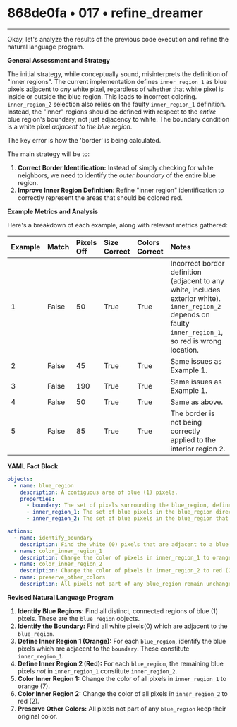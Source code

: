 # 868de0fa • 017 • refine_dreamer

---
Okay, let's analyze the results of the previous code execution and refine the natural language program.

**General Assessment and Strategy**

The initial strategy, while conceptually sound, misinterprets the definition of "inner regions". The current implementation defines `inner_region_1` as blue pixels adjacent to *any* white pixel, regardless of whether that white pixel is inside or outside the blue region. This leads to incorrect coloring.  `inner_region_2` selection also relies on the faulty `inner_region_1` definition. Instead, the "inner" regions should be defined with respect to the *entire* blue region's boundary, not just adjacency to white. The boundary condition is a white pixel *adjacent to the blue region*.

The key error is how the 'border' is being calculated.

The main strategy will be to:

1.  **Correct Border Identification:**  Instead of simply checking for white neighbors, we need to identify the *outer boundary* of the entire blue region.
2.  **Improve Inner Region Definition**: Refine "inner region" identification to correctly represent the areas that should be colored red.

**Example Metrics and Analysis**

Here's a breakdown of each example, along with relevant metrics gathered:

| Example | Match | Pixels Off | Size Correct | Colors Correct | Notes                                                                                                                                                   |
| :------ | :---- | :--------- | :----------- | :------------- | :----------------------------------------------------------------------------------------------------------------------------------------------------- |
| 1       | False | 50         | True         | True           |  Incorrect border definition (adjacent to any white, includes exterior white). `inner_region_2` depends on faulty `inner_region_1`, so red is wrong location. |
| 2       | False | 45         | True         | True           | Same issues as Example 1.                                                                                                                            |
| 3       | False | 190        | True         | True           | Same issues as Example 1.                                                                                                                            |
| 4       | False | 50          | True        | True             | Same as above.                                                                                                              |
| 5         |False | 85       |   True      |      True         |    The border is not being correctly applied to the interior region 2.                                                           |

**YAML Fact Block**

```yaml
objects:
  - name: blue_region
    description: A contiguous area of blue (1) pixels.
    properties:
      - boundary: The set of pixels surrounding the blue_region, defined by white pixels (0)
      - inner_region_1: The set of blue pixels in the blue_region directly adjacent to the boundary.  Colored orange.
      - inner_region_2: The set of blue pixels in the blue_region that is not part of inner_region_1. Colored red.

actions:
  - name: identify_boundary
    description: Find the white (0) pixels that are adjacent to a blue region
  - name: color_inner_region_1
    description: Change the color of pixels in inner_region_1 to orange (7).
  - name: color_inner_region_2
    description: Change the color of pixels in inner_region_2 to red (2).
  - name: preserve_other_colors
    description: All pixels not part of any blue_region remain unchanged.

```

**Revised Natural Language Program**

1.  **Identify Blue Regions:** Find all distinct, connected regions of blue (1) pixels. These are the `blue_region` objects.
2.  **Identify the Boundary:** Find all white pixels(0) which are adjacent to the `blue_region`.
3. **Define Inner Region 1 (Orange):** For each `blue_region`, identify the blue pixels which are adjacent to the `boundary`. These constitute `inner_region_1`.
4.  **Define Inner Region 2 (Red):** For each `blue_region`, the remaining blue pixels *not* in `inner_region_1` constitute `inner_region_2`.
5.  **Color Inner Region 1:** Change the color of all pixels in `inner_region_1` to orange (7).
6.  **Color Inner Region 2:** Change the color of all pixels in `inner_region_2` to red (2).
7.  **Preserve Other Colors:** All pixels not part of any `blue_region` keep their original color.

